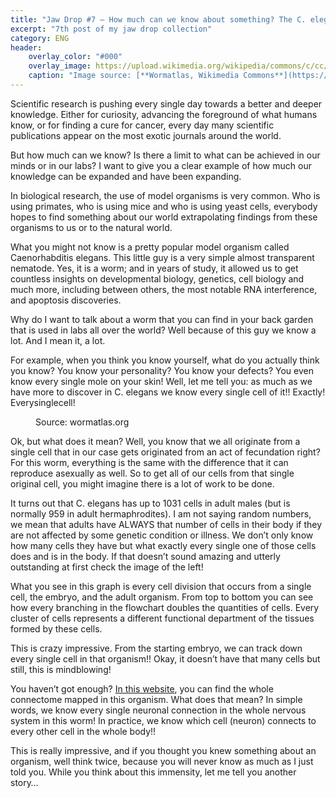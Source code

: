 ```yaml
---
title: "Jaw Drop #7 – How much can we know about something? The C. elegans story."
excerpt: "7th post of my jaw drop collection"
category: ENG
header:
    overlay_color: "#000"
    overlay_image: https://upload.wikimedia.org/wikipedia/commons/c/cc/Adult_Caenorhabditis_elegans.jpg
    caption: "Image source: [**Wormatlas, Wikimedia Commons**](https://upload.wikimedia.org/wikipedia/commons/c/cc/Adult_Caenorhabditis_elegans.jpg)"
---
```


Scientific research is pushing every single day towards a better and deeper knowledge. Either for curiosity, advancing the foreground of what humans know, or for finding a cure for cancer, every day many scientific publications appear on the most exotic journals around the world.

But how much can we know? Is there a limit to what can be achieved in our minds or in our labs? I want to give you a clear example of how much our knowledge can be expanded and have been expanding.

In biological research, the use of model organisms is very common. Who is using primates, who is using mice and who is using yeast cells, everybody hopes to find something about our world extrapolating findings from these organisms to us or to the natural world.

What you might not know is a pretty popular model organism called Caenorhabditis elegans. This little guy is a very simple almost transparent nematode. Yes, it is a worm; and in years of study, it allowed us to get countless insights on developmental biology, genetics, cell biology and much more, including between others, the most notable RNA interference, and apoptosis discoveries.

Why do I want to talk about a worm that you can find in your back garden that is used in labs all over the world? Well because of this guy we know a lot. And I mean it, a lot.

For example, when you think you know yourself, what do you actually think you know? You know your personality? You know your defects? You even know every single mole on your skin! Well, let me tell you: as much as we have more to discover in C. elegans we know every single cell of it!! Exactly! Everysinglecell!

<figure style="width: 300px" class="align-left">
        <img src="https://wormatlas.org/images/embryoniclineage.jpg" alt="">
        <figcaption>Source: wormatlas.org</figcaption>
</figure> 

Ok, but what does it mean? Well, you know that we all originate from a single cell that in our case gets originated from an act of fecundation right? For this worm, everything is the same with the difference that it can reproduce asexually as well. So to get all of our cells from that single original cell, you might imagine there is a lot of work to be done.

It turns out that C. elegans has up to 1031 cells in adult males (but is normally 959 in adult hermaphrodites). I am not saying random numbers, we mean that adults have ALWAYS that number of cells in their body if they are not affected by some genetic condition or illness. We don’t only know how many cells they have but what exactly every single one of those cells does and is in the body. If that doesn’t sound amazing and utterly outstanding at first check the image of the left!

What you see in this graph is every cell division that occurs from a single cell, the embryo, and the adult organism. From top to bottom you can see how every branching in the flowchart doubles the quantities of cells. Every cluster of cells represents a different functional department of the tissues formed by these cells.

This is crazy impressive. From the starting embryo, we can track down every single cell in that organism!! Okay, it doesn’t have that many cells but still, this is mindblowing!

You haven’t got enough? <a href="https://neurodata.io/project/connectomes/">In this website</a>, you can find the whole connectome mapped in this organism. What does that mean? In simple words, we know every single neuronal connection in the whole nervous system in this worm! In practice, we know which cell (neuron) connects to every other cell in the whole body!!

This is really impressive, and if you thought you knew something about an organism, well think twice, because you will never know as much as I just told you. While you think about this immensity, let me tell you another story…